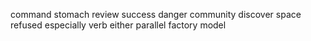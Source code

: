 command stomach review success danger community discover space refused especially verb either parallel factory model
